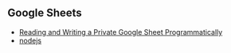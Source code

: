 ## Google Sheets

* [Reading and Writing a Private Google Sheet Programmatically](https://spin.atomicobject.com/2021/01/11/reading-and-writing-a-private-google-sheet-programmatically/)
* [nodejs](nodejs.md)